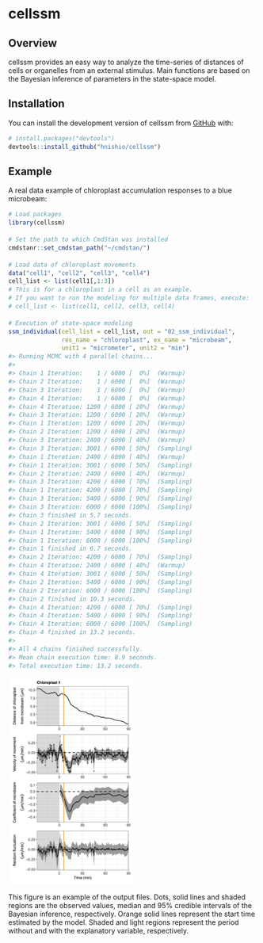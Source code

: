 
<!-- README.md is generated from README.Rmd. Please edit that file -->

# cellssm

<!-- badges: start -->
<!-- badges: end -->

## Overview

cellssm provides an easy way to analyze the time-series of distances of
cells or organelles from an external stimulus. Main functions are based
on the Bayesian inference of parameters in the state-space model.

## Installation

You can install the development version of cellssm from
[GitHub](https://github.com/) with:

``` r
# install.packages("devtools")
devtools::install_github("hnishio/cellssm")
```

## Example

A real data example of chloroplast accumulation responses to a blue
microbeam:

``` r
# Load packages
library(cellssm)

# Set the path to which CmdStan was installed
cmdstanr::set_cmdstan_path("~/cmdstan/")

# Load data of chloroplast movements
data("cell1", "cell2", "cell3", "cell4")
cell_list <- list(cell1[,1:3])
# This is for a chloroplast in a cell as an example.
# If you want to run the modeling for multiple data frames, execute:
# cell_list <- list(cell1, cell2, cell3, cell4)

# Execution of state-space modeling
ssm_individual(cell_list = cell_list, out = "02_ssm_individual",
               res_name = "chloroplast", ex_name = "microbeam",
               unit1 = "micrometer", unit2 = "min")
#> Running MCMC with 4 parallel chains...
#> 
#> Chain 1 Iteration:    1 / 6000 [  0%]  (Warmup) 
#> Chain 2 Iteration:    1 / 6000 [  0%]  (Warmup) 
#> Chain 3 Iteration:    1 / 6000 [  0%]  (Warmup) 
#> Chain 4 Iteration:    1 / 6000 [  0%]  (Warmup) 
#> Chain 4 Iteration: 1200 / 6000 [ 20%]  (Warmup) 
#> Chain 3 Iteration: 1200 / 6000 [ 20%]  (Warmup) 
#> Chain 1 Iteration: 1200 / 6000 [ 20%]  (Warmup) 
#> Chain 2 Iteration: 1200 / 6000 [ 20%]  (Warmup) 
#> Chain 3 Iteration: 2400 / 6000 [ 40%]  (Warmup) 
#> Chain 3 Iteration: 3001 / 6000 [ 50%]  (Sampling) 
#> Chain 1 Iteration: 2400 / 6000 [ 40%]  (Warmup) 
#> Chain 1 Iteration: 3001 / 6000 [ 50%]  (Sampling) 
#> Chain 2 Iteration: 2400 / 6000 [ 40%]  (Warmup) 
#> Chain 3 Iteration: 4200 / 6000 [ 70%]  (Sampling) 
#> Chain 1 Iteration: 4200 / 6000 [ 70%]  (Sampling) 
#> Chain 3 Iteration: 5400 / 6000 [ 90%]  (Sampling) 
#> Chain 3 Iteration: 6000 / 6000 [100%]  (Sampling) 
#> Chain 3 finished in 5.7 seconds.
#> Chain 2 Iteration: 3001 / 6000 [ 50%]  (Sampling) 
#> Chain 1 Iteration: 5400 / 6000 [ 90%]  (Sampling) 
#> Chain 1 Iteration: 6000 / 6000 [100%]  (Sampling) 
#> Chain 1 finished in 6.7 seconds.
#> Chain 2 Iteration: 4200 / 6000 [ 70%]  (Sampling) 
#> Chain 4 Iteration: 2400 / 6000 [ 40%]  (Warmup) 
#> Chain 4 Iteration: 3001 / 6000 [ 50%]  (Sampling) 
#> Chain 2 Iteration: 5400 / 6000 [ 90%]  (Sampling) 
#> Chain 2 Iteration: 6000 / 6000 [100%]  (Sampling) 
#> Chain 2 finished in 10.3 seconds.
#> Chain 4 Iteration: 4200 / 6000 [ 70%]  (Sampling) 
#> Chain 4 Iteration: 5400 / 6000 [ 90%]  (Sampling) 
#> Chain 4 Iteration: 6000 / 6000 [100%]  (Sampling) 
#> Chain 4 finished in 13.2 seconds.
#> 
#> All 4 chains finished successfully.
#> Mean chain execution time: 8.9 seconds.
#> Total execution time: 13.2 seconds.
```

<img src="man/figures/ssm_individual_cell1_chloroplast1.jpg" style="width:50.0%" />

This figure is an example of the output files. Dots, solid lines and
shaded regions are the observed values, median and 95% credible
intervals of the Bayesian inference, respectively. Orange solid lines
represent the start time estimated by the model. Shaded and light
regions represent the period without and with the explanatory variable,
respectively.
